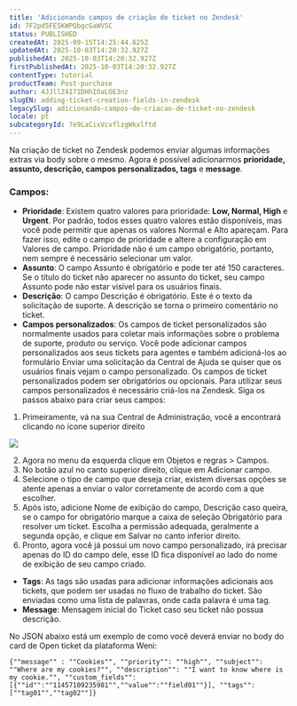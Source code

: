 ```yaml
---
title: 'Adicionando campos de criação de ticket no Zendesk'
id: 7F2pd5FE5KWPQbgcGaWVSC
status: PUBLISHED
createdAt: 2025-09-15T14:25:44.625Z
updatedAt: 2025-10-03T14:20:32.927Z
publishedAt: 2025-10-03T14:20:32.927Z
firstPublishedAt: 2025-10-03T14:20:32.927Z
contentType: tutorial
productTeam: Post-purchase
author: 4JJllZ4I71DHhIOaLOE3nz
slugEN: adding-ticket-creation-fields-in-zendesk
legacySlug: adicionando-campos-de-criacao-de-ticket-no-zendesk
locale: pt
subcategoryId: 7e9LaCixVcvflzgWkxlftd
---
```


Na criação de ticket no Zendesk podemos enviar algumas informações extras via body sobre o mesmo. Agora é possível adicionarmos **prioridade, assunto, descrição, campos personalizados, tags** e **message**.

### Campos:

- **Prioridade**: Existem quatro valores para prioridade: **Low, Normal, High** e **Urgent**. Por padrão, todos esses quatro valores estão disponíveis, mas você pode permitir que apenas os valores Normal e Alto apareçam. Para fazer isso, edite o campo de prioridade e altere a configuração em Valores de campo. Prioridade não é um campo obrigatório, portanto, nem sempre é necessário selecionar um valor.
- **Assunto**: O campo Assunto é obrigatório e pode ter até 150 caracteres. Se o título do ticket não aparecer no assunto do ticket, seu campo Assunto pode não estar visível para os usuários finais.
- **Descrição**: O campo Descrição é obrigatório. Este é o texto da solicitação de suporte. A descrição se torna o primeiro comentário no ticket.
- **Campos personalizados**: Os campos de ticket personalizados são normalmente usados ​​para coletar mais informações sobre o problema de suporte, produto ou serviço. Você pode adicionar campos personalizados aos seus tickets para agentes e também adicioná\-los ao formulário Enviar uma solicitação da Central de Ajuda se quiser que os usuários finais vejam o campo personalizado. Os campos de ticket personalizados podem ser obrigatórios ou opcionais. Para utilizar seus campos personalizados é necessário criá\-los na Zendesk. Siga os passos abaixo para criar seus campos:

1. Primeiramente, vá na sua Central de Administração, você a encontrará clicando no ícone superior direito

![](https://cdn.statically.io/gh/vtexdocs/help-center-content/refs/heads/main/docs/pt/tutorials/weni-by-vtex/integrações/adicionando-campos-de-criacao-de-ticket-no-zendesk_1.png)

2. Agora no menu da esquerda clique em Objetos e regras > Campos.
3. No botão azul no canto superior direito, clique em Adicionar campo.
4. Selecione o tipo de campo que deseja criar, existem diversas opções se atente apenas a enviar o valor corretamente de acordo com a que escolher.
5. Após isto, adicione Nome de exibição do campo, Descrição caso queira, se o campo for obrigatório marque a caixa de seleção Obrigatório para resolver um ticket. Escolha a permissão adequada, geralmente a segunda opção, e clique em Salvar no canto inferior direito.
6. Pronto, agora você já possui um novo campo personalizado, irá precisar apenas do ID do campo dele, esse ID fica disponível ao lado do nome de exibição de seu campo criado.
- **Tags**: As tags são usadas para adicionar informações adicionais aos tickets, que podem ser usadas no fluxo de trabalho do ticket. São enviadas como uma lista de palavras, onde cada palavra é uma tag.
- **Message**: Mensagem inicial do Ticket caso seu ticket não possua descrição.

No JSON abaixo está um exemplo de como você deverá enviar no body do card de Open ticket da plataforma Weni:

```
{""message"" : ""Cookies"", ""priority"": ""high"", ""subject"": ""Where are my cookies?"", ""description"": ""I want to know where is my cookie."", ""custom_fields"": [{""id"":""11457109235981"",""value"":""field01""}], ""tags"": [""tag01"",""tag02""]}
```
